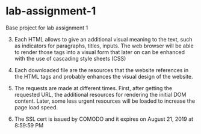 # lab-assignment-1
Base project for lab assignment 1

3. Each HTML allows to give an additional visual meaning to the text, such as indicators for paragraphs, titles, inputs. The web browser will be able to render those tags into a visual form that later on can be enhanced with the use of cascading style sheets (CSS)
4. Each downloaded file are the resources that the website references in the HTML tags and probably enhances the visual design of the website.
5. The requests are made at different times. First, after getting the requested URL, the additional resources for rendering the initial DOM content. Later, some less urgent resources will be loaded to increase the page load speed.

6. The SSL cert is issued by COMODO and it expires on August 21, 2019 at 8:59:59 PM



